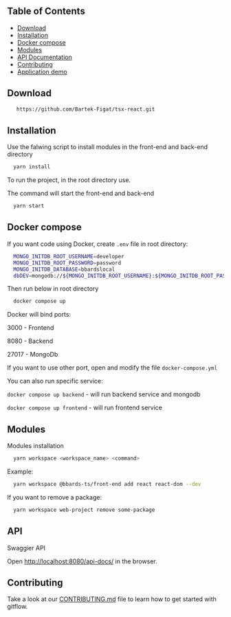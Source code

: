 ## Table of Contents

- [Download](#Download)
- [Installation](#Installation)
- [Docker compose](#Docker)
- [Modules](#Modules)
- [API Documentation](#API)
- [Contributing](#Contributing)
- [Application demo](https://bartek-figat.github.io/tsx-react/)

## Download

```bash
   https://github.com/Bartek-Figat/tsx-react.git
```

## Installation

Use the falwing script to install modules in the front-end and back-end directory

```bash
  yarn install
```

To run the project, in the root directory use.

The command will start the front-end and back-end

```bash
  yarn start
```

## Docker compose
If you want code using Docker, create `.env` file in root directory:

```bash
  MONGO_INITDB_ROOT_USERNAME=developer
  MONGO_INITDB_ROOT_PASSWORD=password
  MONGO_INITDB_DATABASE=bbardslocal
  dbDEV=mongodb://${MONGO_INITDB_ROOT_USERNAME}:${MONGO_INITDB_ROOT_PASSWORD}@database/${MONGO_INITDB_DATABASE}?retryWrites=true&w=majority&authSource=admin
```

Then run below in root directory

```bash
  docker compose up
```

Docker will bind ports:

3000 - Frontend

8080 - Backend

27017 - MongoDb

If you want to use other port, open and modify the file ```docker-compose.yml```

You can also run specific service:

```docker compose up backend``` - will run backend service and mongodb

```docker compose up frontend``` - will run frontend service

## Modules

Modules installation

```bash
  yarn workspace <workspace_name> <command>
```

Example:

```bash
  yarn workspace @bbards-ts/front-end add react react-dom --dev
```

If you want to remove a package:

```bash
  yarn workspace web-project remove some-package
```

## API

Swaggier API

Open [http://localhost:8080/api-docs/](http://localhost:8080/api-docs/) in the browser.

## Contributing

Take a look at our [CONTRIBUTING.md](https://github.com/Bartek-Figat/tsx-react/blob/main/CONTRIBUTING.md) file to learn how to get started with gitflow.
